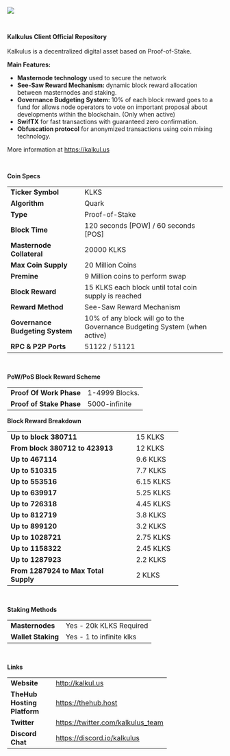 <p><a href="http://www.kalkulus.trade/"><img style="display: block; margin-left: auto; margin-right: auto;" src="https://i.imgur.com/TDhrEOP.png" /></a></p>
<p style="text-align: center;">&nbsp;</p>
<p><strong>Kalkulus Client Official Repository</strong><br /><br /> Kalkulus is a decentralized digital asset based on Proof-of-Stake.</p>
<p><strong>Main Features:</strong></p>
<ul>
<li><strong>Masternode technology</strong> used to secure the network</li>
<li><strong>See-Saw Reward Mechanism: </strong>dynamic block reward allocation between masternodes and staking.</li>
<li><strong>Governance Budgeting System: </strong>10% of each block reward goes to a fund for allows node operators to vote on important proposal about developments within the blockchain. (Only when active)</li>
<li><strong>SwifTX</strong> for fast transactions with guaranteed zero confirmation.</li>
<li><strong>Obfuscation protocol</strong> for anonymized transactions using coin mixing technology.</li>
</ul>
<p>More information at <a href="https://kalkul.us" target="_blank" rel="noopener">https://kalkul.us</a></p>
<p>&nbsp;</p>
<p><strong>Coin Specs</strong></p>
<table>
<tbody>
<tr>
<td><strong>Ticker Symbol</strong></td>
<td>KLKS</td>
</tr>
<tr>
<td><strong>Algorithm</strong></td>
<td>Quark</td>
</tr>
<tr>
<td><strong>Type</strong></td>
<td>Proof-of-Stake</td>
</tr>
<tr>
<td><strong>Block Time</strong></td>
<td>120 seconds [POW] / 60 seconds [POS]</td>
<td>&nbsp;</td>
</tr>
<tr>
<td><strong>Masternode Collateral</strong></td>
<td>20000 KLKS</td>
</tr>
<tr>
<td><strong>Max Coin Supply</strong></td>
<td>20 Million Coins</td>
</tr>
<tr>
<td><strong>Premine</strong></td>
<td>9 Million coins to perform swap</td>
</tr>
<tr>
<td><strong>Block Reward</strong></td>
<td>15 KLKS each block until total coin supply is reached</td>
</tr>
<tr>
<td><strong>Reward Method</strong></td>
<td>See-Saw Reward Mechanism</td>
</tr>
<tr>
<td><strong>Governance Budgeting System</strong></td>
<td>10% of any block will go to the Governance Budgeting System (when active)</td>
</tr>
<tr>
<td><strong>RPC &amp; P2P Ports&nbsp;</strong></td>
<td>51122 / 51121</td>
</tr>
</tbody>
</table>
<p>&nbsp;</p>
<p><strong>PoW/PoS Block Reward Scheme</strong></p>
<table>
<tbody>
<tr>
<td><strong>Proof Of Work Phase</strong></td>
<td>1-4999 Blocks.</td>
</tr>
<tr>
<td><strong>Proof of Stake Phase</strong></td>
<td>5000-infinite</td>
</tr>
</tbody>
</table>
<p><strong>Block Reward Breakdown</strong></p>
<table style="width: 400px;">
<tbody>
<tr>
<td style="width: 295px;"><strong>Up to block 380711</strong></td>
<td style="width: 95px;">15 KLKS</td>
</tr>
<tr>
<td style="width: 295px;"><strong>From block 380712 to 423913</strong></td>
<td style="width: 95px;">12 KLKS</td>
</tr>
<tr>
<td style="width: 295px;"><strong>Up to 467114</strong></td>
<td style="width: 95px;">9.6 KLKS</td>
</tr>
<tr>
<td style="width: 295px;"><strong>Up to 510315</strong></td>
<td style="width: 95px;">7.7 KLKS</td>
</tr>
<tr>
<td style="width: 295px;"><strong>Up to 553516&nbsp;</strong></td>
<td style="width: 95px;">6.15 KLKS</td>
</tr>
<tr>
<td style="width: 295px;"><strong>Up to 639917&nbsp;</strong></td>
<td style="width: 95px;">5.25 KLKS</td>
</tr>
<tr>
<td style="width: 295px;"><strong>Up to 726318&nbsp;</strong></td>
<td style="width: 95px;">4.45 KLKS</td>
</tr>
<tr>
<td style="width: 295px;"><strong>Up to 812719&nbsp;</strong></td>
<td style="width: 95px;">3.8 KLKS</td>
</tr>
<tr>
<td style="width: 295px;"><strong>Up to 899120&nbsp;</strong></td>
<td style="width: 95px;">3.2 KLKS</td>
</tr>
<tr>
<td style="width: 295px;"><strong>Up to 1028721</strong></td>
<td style="width: 95px;">2.75 KLKS</td>
</tr>
<tr>
<td style="width: 295px;"><strong>Up to 1158322</strong></td>
<td style="width: 95px;">2.45 KLKS</td>
</tr>
<tr>
<td style="width: 295px;"><strong>Up to 1287923</strong></td>
<td style="width: 95px;">2.2 KLKS</td>
</tr>
<tr>
<td style="width: 295px;"><strong>From 1287924 to Max Total Supply&nbsp;&nbsp;</strong></td>
<td style="width: 95px;">2 KLKS</td>
</tr>
</tbody>
</table>
<p>&nbsp;</p>
<p><strong>Staking Methods</strong></p>
<table>
<tbody>
<tr>
<td><strong>Masternodes</strong></td>
<td>Yes - 20k KLKS Required</td>
</tr>
<tr>
<td><strong>Wallet Staking</strong></td>
<td>Yes - 1 to infinite klks</td>
</tr>
</tbody>
</table>
<p>&nbsp;</p>
<p><strong>Links</strong></p>
<table style="width: 373px;">
<tbody>
<tr>
<td style="width: 116px;"><strong>Website</strong></td>
<td style="width: 247px;"><a href="http://kalkulus.trade/">http://kalkul.us</a></td>
</tr>
<tr>
<td style="width: 116px;"><strong>TheHub Hosting Platform</strong></td>
<td style="width: 247px;"><a href="https://thehub.host/">https://thehub.host</a></td>
</tr>
<tr>
<td style="width: 116px;"><strong>Twitter</strong></td>
<td style="width: 247px;"><a href="https://twitter.com/kalkulus_team" target="_blank" rel="noopener">https://twitter.com/kalkulus_team</a></td>
</tr>
<tr>
<td style="width: 116px;"><strong>Discord Chat</strong></td>
<td style="width: 247px;"><a title="https://discord.io/kalkulus" href="https://discord.io/kalkulus" target="_blank" rel="noopener">https://discord.io/kalkulus</a></td>
</tr>
</tbody>
</table>
<p>&nbsp;</p>
<p>&nbsp;</p>
